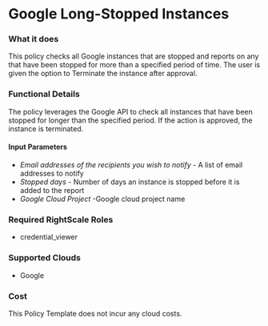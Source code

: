 # Google Long-Stopped Instances

### What it does

This policy checks all Google instances that are stopped and reports on any that have been stopped for more than a specified period of time. The user is given the option to Terminate the instance after approval.

### Functional Details

The policy leverages the Google API to check all instances that have been stopped for longer than the specified period. If the action is approved, the instance is terminated.

#### Input Parameters

- *Email addresses of the recipients you wish to notify* - A list of email addresses to notify
- *Stopped days* - Number of days an instance is stopped before it is added to the report
- *Google Cloud Project* -Google cloud project name

### Required RightScale Roles

- credential_viewer

### Supported Clouds

- Google

### Cost

This Policy Template does not incur any cloud costs.